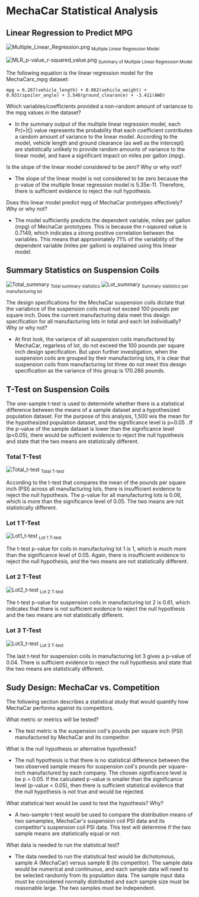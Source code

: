 # MechaCar Statistical Analysis

## Linear Regression to Predict MPG
![Multiple_Linear_Regression.png](https://github.com/mschimmy/MechaCar_Statistical_Analysis/blob/main/images/Multiple_Linear_Regression.png)
<sub>Multiple Linear Regression Model</sub>

![MLR_p-value_r-squared_value.png](https://github.com/mschimmy/MechaCar_Statistical_Analysis/blob/main/images/MLR_p-value_r-squared_value.png)
<sub>Summary of Multiple Linear Regression Model</sub>


The following equation is the linear regression model for the MechaCars_mpg dataset:
```
mpg = 6.267(vehicle_length) + 0.062(vehicle_weight) + 0.931(spoiler_angle) + 3.546(ground_clearance) + -3.411(AWD)
```


Which variables/coefficients provided a non-random amount of variancse to the mpg values in the dataset?
- In the summary output of the multiple linear regression model, each Pr(>|t|) value represents the probability that each coefficient contributes a random amount of variance to the linear model. According to the model, vehicle length and ground clearance (as well as the intercept) are statistically unlikely to provide random amounts of variance to the linear model, and have a significant impact on miles per gallon (mpg).

Is the slope of the linear model considered to be zero? Why or why not?
- The slope of the linear model is not considered to be zero because the p-value of the multiple linear regression model is 5.35e-11. Therefore, there is sufficient evidence to reject the null hypothesis.

Does this linear model predict mpg of MechaCar prototypes effectively? Why or why not?
- The model sufficiently predicts the dependent variable, miles per gallon (mpg) of MechaCar prototypes. This is because the r-sqaured value is 0.7149, which indicates a strong positive correlation between the variables. This means that approximately 71% of the variability of the dependent variable (miles per gallon) is explained using this linear model.


## Summary Statistics on Suspension Coils
![Total_summary](https://github.com/mschimmy/MechaCar_Statistical_Analysis/blob/main/images/Total_summary.png)
<sub>Total summary statistics</sub>
![Lot_summary](https://github.com/mschimmy/MechaCar_Statistical_Analysis/blob/main/images/Lot_summary.png)
<sub>Summary statistics per manufacturing lot</sub>

The design specifications for the MechaCar suspension coils dictate that the variabnce of the suspension coils must not exceed 100 pounds per square inch. Does the current manufacturing data meet this design specification for all manufacturing lots in total and each lot individually? Why or why not?
- At first look, the  variance of all suspension coils manufactored by MechaCar, regarless of lot,  do not exceed the 100 pounds per square inch design specification. But upon further investigation, when the suspension coils are grouped by their manufactoring lots, it is clear that suspension coils from manufacturing lot three do not meet this design specification as the variance of this group is 170.286 pounds.


## T-Test on Suspension Coils
The one-sample t-test is used to determinfe whether there is a statistical difference between the means of a sample dataset and a hypothesized population dataset. For the purpose of this analysis, 1,500 wis the mean for the hypothesized population dataset, and the significance level is p=0.05 . If the p-value of the sample dataset is lower than the significance level (p<0.05), there would be sufficient evidence to reject the null hypothesis and state that the two means are statistically different.

### Total T-Test
![Total_t-test](https://github.com/mschimmy/MechaCar_Statistical_Analysis/blob/main/images/Total_t-test.png)
<sub>Total T-test</sub>

According to the t-test that compares the mean of the pounds per square inch (PSI) across all manufacturing lots, there is insufficient evidence to reject the null hypothesis. The p-value for all manufacturing lots is 0.06, which is more than the significance level of 0.05. The two means are not statistically different.

### Lot 1 T-Test
![Lot1_t-test](https://github.com/mschimmy/MechaCar_Statistical_Analysis/blob/main/images/Lot1_t-test.png)
<sub>Lot 1 T-test</sub>

The t-test p-value for coils in manufacturing lot 1 is 1, which is much more than the significance level of 0.05. Again, there is insufficient evidence to reject the null hypothesis, and the two means are not statistically different.

### Lot 2 T-Test
![Lot2_t-test](https://github.com/mschimmy/MechaCar_Statistical_Analysis/blob/main/images/Lot2_t-test.png)
<sub>Lot 2 T-test</sub>

The t-test p-value for suspension coils in manufacturing lot 2 is 0.61, which indicates that there is not sufficient evidence to reject the null hypothesis and the two means are not statistically different.

### Lot 3 T-Test
![Lot3_t-test](https://github.com/mschimmy/MechaCar_Statistical_Analysis/blob/main/images/Lot3_t-test.png)
<sub>Lot 3 T-test</sub>

The last t-test for suspension coils in manufacturing lot 3 gives a p-value of 0.04. There is sufficient evidence to reject the null hypothesis and state that the two means are statistically different.


## Sudy Design: MechaCar vs. Competition
The following section describes a statistical study that would quantify how MechaCar performs against its competitors.

What metric or metrics will be tested?
- The test metric is the suspension coil's pounds per square inch (PSI) manufactured by MechaCar and its competitor.

What is the null hypothesis or alternative hypothesis?
- The null hypothesis is that 
there is no statistical difference between the two observed sample means for suspension coil's pounds per square-inch manufactured by each company. The chosen significance level is be p = 0.05. If the calculated p-value is smaller than the significance level (p-value < 0.05), then there is sufficient statistical evidence that the null hypothesis is not true and would be rejected. 

What statistical test would be used to test the hypothesis? Why?
- A two-sample t-test would be used to compare the distribution means of two samamples, MechaCar's suspension coil PSI data and its competitor's suspension coil PSI data. This test will determine if the two sample means are statistically equal or not.

What data is needed to run the statistical test?
- The data needed to run the statistical test would be dichotomous, sample A (MechaCar) versus sample B (its competitor). The sample data would be numerical and continuous, and each sample data will need to be selected randomly from its population data. The sample input data must be considered normally distributed and each sample size must be reasonable large. The two samples must be independent.
